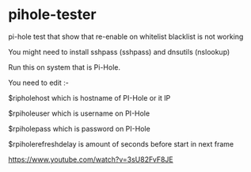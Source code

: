 # pihole-tester
pi-hole test that show that re-enable on whitelist blacklist is not working

You might need to install sshpass (sshpass) and dnsutils (nslookup)

Run this on system that is Pi-Hole.

You need to edit :-

$ripholehost which is hostname of PI-Hole or it IP

$rpiholeuser which is username on PI-Hole

$rpiholepass which is password on PI-Hole


$rpiholerefreshdelay is amount of seconds before start in next frame



https://www.youtube.com/watch?v=3sU82FvF8JE
